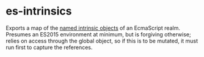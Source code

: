 # es-intrinsics

Exports a map of the
[named intrinsic objects](https://tc39.github.io/ecma262/#sec-well-known-intrinsic-objects)
of an EcmaScript realm. Presumes an ES2015 environment at minimum, but is
forgiving otherwise; relies on access through the global object, so if this
is to be mutated, it must run first to capture the references.
